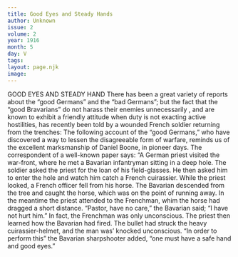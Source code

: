 ```yaml
---
title: Good Eyes and Steady Hands
author: Unknown
issue: 2
volume: 2
year: 1916
month: 5
day: V
tags:
layout: page.njk
image:
---
```

GOOD EYES AND STEADY HAND    There has been a great variety of reports about the “good Germans” and the “bad Germans”; but the fact that the “good Bravarians” do not harass their enemies unnecessarily , and are known to exhibit a friendly attitude when duty is not exacting active hostilities, has recently been told by a wounded French soldier returning from the trenches: The following account of the “good Germans,” who have discovered a way to lessen the disagreeable form of warfare, reminds us of the excellent marksmanship of Daniel Boone, in pioneer days. The correspondent of a well-known paper says: “A German priest visited the war-front, where he met a Bavarian infantryman sitting in a deep hole.       The soldier asked the priest for the loan of his field-glasses. He then asked him to enter the hole and watch him catch a French cuirassier. While the priest looked, a French officer fell from his horse. The Bavarian descended from the tree and caught the horse, which was on the point of running away. In the meantime the priest attended to the Frenchman, whim the horse had dragged a short distance.       “Pastor, have no care,” the Bavarian said; “I have not hurt him.”       In fact, the Frenchman was only unconscious. The priest then learned how the Bavarian had fired. The bullet had struck the heavy cuirassier-helmet, and the man was’ knocked unconscious.       “In order to perform this” the Bavarian sharpshooter added, “one must have a safe hand and good eyes.” 

